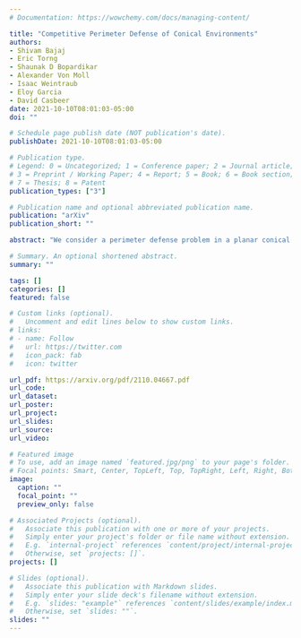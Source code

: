 ```yaml
---
# Documentation: https://wowchemy.com/docs/managing-content/

title: "Competitive Perimeter Defense of Conical Environments"
authors:
- Shivam Bajaj
- Eric Torng
- Shaunak D Bopardikar
- Alexander Von Moll
- Isaac Weintraub
- Eloy Garcia
- David Casbeer
date: 2021-10-10T08:01:03-05:00
doi: ""

# Schedule page publish date (NOT publication's date).
publishDate: 2021-10-10T08:01:03-05:00

# Publication type.
# Legend: 0 = Uncategorized; 1 = Conference paper; 2 = Journal article;
# 3 = Preprint / Working Paper; 4 = Report; 5 = Book; 6 = Book section;
# 7 = Thesis; 8 = Patent
publication_types: ["3"]

# Publication name and optional abbreviated publication name.
publication: "arXiv"
publication_short: ""

abstract: "We consider a perimeter defense problem in a planar conical environment in which a single vehicle, having a finite capture radius, aims to defend a concentric perimeter from mobile intruders. The intruders are arbitrarily released at the circumference of the environment and move radially toward the perimeter with fixed speed. We present a competitive analysis approach to this problem by measuring the performance of multiple online algorithms for the vehicle against arbitrary inputs, relative to an optimal offline algorithm that has access to all future inputs. In particular, we first establish a necessary condition on the parameter space to guarantee finite competitiveness of any algorithm, and then characterize a parameter regime in which the competitive ratio is guaranteed to be at least 2 for any algorithm. We then design and analyze three online algorithms and characterize parameter regimes for which they have finite competitive ratios. Specifically, our first two algorithms are provably 1, and 2-competitive, respectively, whereas our third algorithm exhibits a finite competitive ratio that depends on the problem parameters. Finally, we provide numerous parameter space plots providing insights into the relative performance of our algorithms."

# Summary. An optional shortened abstract.
summary: ""

tags: []
categories: []
featured: false

# Custom links (optional).
#   Uncomment and edit lines below to show custom links.
# links:
# - name: Follow
#   url: https://twitter.com
#   icon_pack: fab
#   icon: twitter

url_pdf: https://arxiv.org/pdf/2110.04667.pdf
url_code:
url_dataset:
url_poster:
url_project:
url_slides:
url_source:
url_video:

# Featured image
# To use, add an image named `featured.jpg/png` to your page's folder. 
# Focal points: Smart, Center, TopLeft, Top, TopRight, Left, Right, BottomLeft, Bottom, BottomRight.
image:
  caption: ""
  focal_point: ""
  preview_only: false

# Associated Projects (optional).
#   Associate this publication with one or more of your projects.
#   Simply enter your project's folder or file name without extension.
#   E.g. `internal-project` references `content/project/internal-project/index.md`.
#   Otherwise, set `projects: []`.
projects: []

# Slides (optional).
#   Associate this publication with Markdown slides.
#   Simply enter your slide deck's filename without extension.
#   E.g. `slides: "example"` references `content/slides/example/index.md`.
#   Otherwise, set `slides: ""`.
slides: ""
---
```


